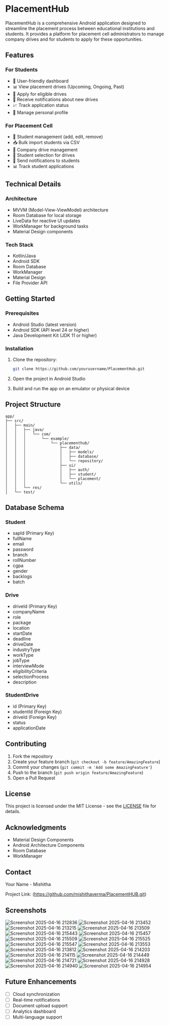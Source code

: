 # PlacementHub

PlacementHub is a comprehensive Android application designed to streamline the placement process between educational institutions and students. It provides a platform for placement cell administrators to manage company drives and for students to apply for these opportunities.

## Features

### For Students
- 📱 User-friendly dashboard
- 📊 View placement drives (Upcoming, Ongoing, Past)
- 📝 Apply for eligible drives
- 🔔 Receive notifications about new drives
- 📈 Track application status
- 👤 Manage personal profile

### For Placement Cell
- 👥 Student management (add, edit, remove)
- 📥 Bulk import students via CSV
- 🏢 Company drive management
- 🎯 Student selection for drives
- 📢 Send notifications to students
- 📊 Track student applications

## Technical Details

### Architecture
- MVVM (Model-View-ViewModel) architecture
- Room Database for local storage
- LiveData for reactive UI updates
- WorkManager for background tasks
- Material Design components

### Tech Stack
- Kotlin/Java
- Android SDK
- Room Database
- WorkManager
- Material Design
- File Provider API

## Getting Started

### Prerequisites
- Android Studio (latest version)
- Android SDK (API level 24 or higher)
- Java Development Kit (JDK 11 or higher)

### Installation
1. Clone the repository:
   ```bash
   git clone https://github.com/yourusername/PlacementHub.git
   ```

2. Open the project in Android Studio

3. Build and run the app on an emulator or physical device

## Project Structure
```
app/
├── src/
│   ├── main/
│   │   ├── java/
│   │   │   └── com/
│   │   │       └── example/
│   │   │           └── placementhub/
│   │   │               ├── data/
│   │   │               │   ├── models/
│   │   │               │   ├── database/
│   │   │               │   └── repository/
│   │   │               ├── ui/
│   │   │               │   ├── auth/
│   │   │               │   ├── student/
│   │   │               │   └── placement/
│   │   │               └── utils/
│   │   └── res/
│   └── test/
```

## Database Schema

### Student
- sapId (Primary Key)
- fullName
- email
- password
- branch
- rollNumber
- cgpa
- gender
- backlogs
- batch

### Drive
- driveId (Primary Key)
- companyName
- role
- package
- location
- startDate
- deadline
- driveDate
- industryType
- workType
- jobType
- interviewMode
- eligibilityCriteria
- selectionProcess
- description

### StudentDrive
- id (Primary Key)
- studentId (Foreign Key)
- driveId (Foreign Key)
- status
- applicationDate

## Contributing

1. Fork the repository
2. Create your feature branch (`git checkout -b feature/AmazingFeature`)
3. Commit your changes (`git commit -m 'Add some AmazingFeature'`)
4. Push to the branch (`git push origin feature/AmazingFeature`)
5. Open a Pull Request

## License

This project is licensed under the MIT License - see the [LICENSE](LICENSE) file for details.

## Acknowledgments

- Material Design Components
- Android Architecture Components
- Room Database
- WorkManager

## Contact

Your Name - Mishitha

Project Link: (https://github.com/mishithaverma/PlacementHUB.git)

## Screenshots
![Screenshot 2025-04-16 212836](https://github.com/user-attachments/assets/9088c781-6264-4627-b508-836578c330cc)
![Screenshot 2025-04-16 213452](https://github.com/user-attachments/assets/602ad8fb-4211-42f9-9172-36a207bfbc3d)
![Screenshot 2025-04-16 213215](https://github.com/user-attachments/assets/9767a71a-b075-4ce9-aa67-aa068e9801ea)
![Screenshot 2025-04-16 213509](https://github.com/user-attachments/assets/cffc0414-f425-4a6f-bcf9-a30b248832a2)
![Screenshot 2025-04-16 215443](https://github.com/user-attachments/assets/2f2bb777-f9e6-47f1-8e2b-a8f8dc985776)
![Screenshot 2025-04-16 215457](https://github.com/user-attachments/assets/a2dd2f9c-5258-4902-a0ac-2090e3facb65)
![Screenshot 2025-04-16 215509](https://github.com/user-attachments/assets/c38c03e7-6498-4eb1-9ab0-7432e454c4d5)
![Screenshot 2025-04-16 215525](https://github.com/user-attachments/assets/c05091b8-e490-43d1-b4d7-80ca74017573)
![Screenshot 2025-04-16 215547](https://github.com/user-attachments/assets/2c51c453-d9d2-41fc-b4ed-e5254e96f25d)
![Screenshot 2025-04-16 213553](https://github.com/user-attachments/assets/64363bce-5bfc-4620-b3cb-30cd298c5456)
![Screenshot 2025-04-16 213812](https://github.com/user-attachments/assets/a7126106-3113-4f40-9f3b-37e186542344)
![Screenshot 2025-04-16 214203](https://github.com/user-attachments/assets/818310b9-e4f6-4165-b77b-387f62d5422b)
![Screenshot 2025-04-16 214115](https://github.com/user-attachments/assets/768fb868-0d96-4405-8229-e485dd4049bb)
![Screenshot 2025-04-16 214449](https://github.com/user-attachments/assets/14f95641-91b9-422c-afd1-7ef9119560a5)
![Screenshot 2025-04-16 214721](https://github.com/user-attachments/assets/d58fd8b7-e096-4a3c-94a3-6ac9640e56a4)
![Screenshot 2025-04-16 214928](https://github.com/user-attachments/assets/e39c27ba-fe04-4f85-bf13-9469d2b687c0)
![Screenshot 2025-04-16 214940](https://github.com/user-attachments/assets/a408a424-d65e-4a78-9e4f-c9f2847c5a23)
![Screenshot 2025-04-16 214954](https://github.com/user-attachments/assets/99fee316-fc84-4fc0-a57f-5370e942f607)


## Future Enhancements

- [ ] Cloud synchronization
- [ ] Real-time notifications
- [ ] Document upload support
- [ ] Analytics dashboard
- [ ] Multi-language support 
